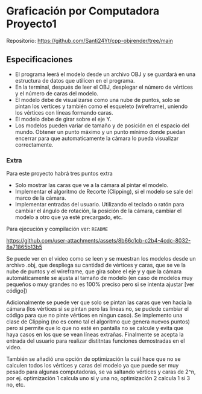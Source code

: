 # Graficación por Computadora Proyecto1

Repositorio: https://github.com/Santi24Yt/cpp-objrender/tree/main


## Especificaciones
- El programa leerá el modelo desde un archivo OBJ y se guardará en una
estructura de datos que utilicen en el programa.
- En la terminal, después de leer el OBJ, desplegar el número de vértices y
el número de caras del modelo.
- El modelo debe de visualizarse como una nube de puntos, solo se pintan
los vertices y también como el esqueleto (wireframe), uniendo los vértices
con líneas formando caras.
- El modelo debe de girar sobre el eje Y.
- Los modelos pueden variar de tamaño y de posición en el espacio del
mundo. Obtener un punto máximo y un punto mínimo donde puedan
encerrar para que automaticamente la cámara lo pueda visualizar correctamente.

### Extra
Para este proyecto habrá tres puntos extra
-  Solo mostrar las caras que ve a la cámara al pintar
el modelo.
- Implementar el algoritmo de Recorte (Clipping),
si el modelo se sale del marco de la cámara.
- Implementar entradas del usuario. Utilizando el
teclado o ratón para cambiar el ángulo de rotación, la posición de la
cámara, cambiar el modelo a otro que ya esté precargado, etc.

Para ejecución y compilación ver: `README`



https://github.com/user-attachments/assets/8b66c1cb-c2b4-4cdc-8032-8a71865b13b5



Se puede ver en el video como se leen y se muestran los modelos desde un archivo .obj,
que despliega su cantidad de vértices y caras, que se ve la nube de puntos y el wireframe,
que gira sobre el eje y y que la cámara automáticamente se ajusta al tamaño de modelo (en
caso de modelos muy pequeños o muy grandes no es 100% preciso pero si se intenta ajustar \[ver código\])

Adicionalmente se puede ver que solo se pintan las caras que ven hacia la cámara (los vértices si se pintan pero
las líneas no, se pudede cambiar el código para que no pinte vértices en ningun caso).
Se implemento una clase de Clipping (no es como tal el algoritmo que genera nuevos puntos) pero si permite
que lo que no esté en pantalla no se calcule y evita que haya casos en los que se vean líneas extrañas.
Finalmente se acepta la entrada del usuario para realizar distitntas funciones demostradas en el video.

También se añadió una opción de optimización la cuál hace que no se calculen todos los vértices y caras
del modelo ya que puede ser muy pesado para algunas computadoras, se va saltando vértices y caras de 2^n,
por ej. optimización 1 calcula uno si y una no, optimización 2 calcula 1 si 3 no, etc.
